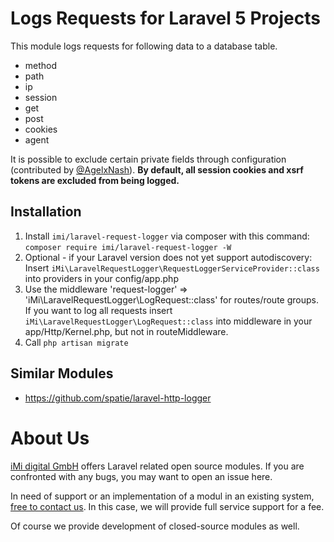 Logs Requests for Laravel 5 Projects
===================================================================

This module logs requests for following data to a database table.

* method
* path
* ip
* session
* get
* post
* cookies
* agent

It is possible to exclude certain private fields through configuration (contributed by [@AgelxNash](https://github.com/AgelxNash)).
**By default, all session cookies and xsrf tokens are excluded from being logged.**

Installation
------------

1. Install `imi/laravel-request-logger` via composer with this command:
       `composer require imi/laravel-request-logger -W`
2. Optional - if your Laravel version does not yet support autodiscovery: Insert `iMi\LaravelRequestLogger\RequestLoggerServiceProvider::class` into providers in your config/app.php
3. Use the middleware 'request-logger' => 'iMi\LaravelRequestLogger\LogRequest::class' for routes/route groups. If you want to log all requests insert `iMi\LaravelRequestLogger\LogRequest::class` into middleware in your app/Http/Kernel.php, but not in routeMiddleware. 
4. Call `php artisan migrate`

Similar Modules
---------------

* https://github.com/spatie/laravel-http-logger

About Us
========

[iMi digital GmbH](http://www.imi.de/) offers Laravel related open source modules. If you are confronted with any bugs, you may want to open an issue here.

In need of support or an implementation of a modul in an existing system, [free to contact us](mailto:digital@iMi.de). In this case, we will provide full service support for a fee.

Of course we provide development of closed-source modules as well.
